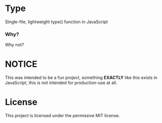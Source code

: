# Type
Single-file, lightweight type() function in JavaScript

### Why?
Why not?

# NOTICE
This was intended to be a fun project, something **EXACTLY** like this exists in JavaScript, this is not intended for production-use at all.

# License
This project is licensed under the permissive MIT license.

